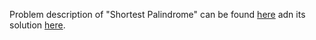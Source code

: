 Problem description of "Shortest Palindrome" can be found [here](https://leetcode.com/problems/shortest-palindrome/) adn its solution [here](https://github.com/aurimas13/LeetCode-HR-MAANG/blob/main/LeetCode/Java%20Solutions/Shortest%20Palindrome/shortest.java).
